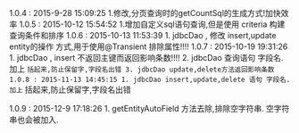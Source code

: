 1.0.4 : 2015-9-28 15:09:25
    1.修改,分页查询时的getCountSql的生成方式!加快效率
1.0.5 : 2015-10-12 15:54:52
    1.增加自定义sql语句查询,但是使用 criteria 构建 查询条件和排序
1.0.6 : 2015-10-13 11:53:39
    1. jdbcDao , 修改  insert,update   entity的操作 方式,用于使用@Transient 排除属性!!!!
1.0.7 : 2015-10-19 19:31:26
    1. jdbcDao , insert 不返回主键而返回影响条数!!!!
    2. jdbcDao 查询语句 字段名.加上 `` 括起来,防止保留字,字段名出错
    3. jdbcDao update,delete方法返回影响条数
1.0.8 : 2015-11-13 14:45:15
    1. jdbcDao insert,update,delete 语句 字段名.加上 `` 括起来,防止保留字,字段名出错

1.0.9 : 2015-12-9 17:18:26
    1. getEntityAutoField 方法去除,排除空字符串.   空字符串也会被加入.


